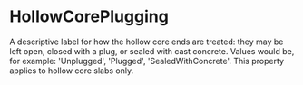 HollowCorePlugging
==================

A descriptive label for how the hollow core ends are treated: they may be left open, closed with a plug, or sealed with cast concrete. Values would be, for example: 'Unplugged', 'Plugged', 'SealedWithConcrete'. This property applies to  hollow core slabs only.
